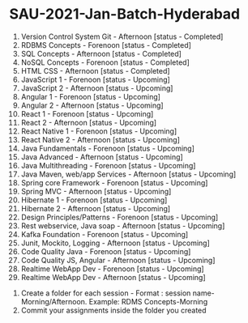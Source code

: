 # SAU-2021-Jan-Batch-Hyderabad

1. Version Control System Git - Afternoon [status - Completed]
2. RDBMS Concepts - Forenoon [status - Completed]
3. SQL Concepts - Afternoon [status - Completed]
4. NoSQL Concepts - Forenoon [status - Completed]
5. HTML CSS - Afternoon [status - Completed]
6. JavaScript 1 - Forenoon  [status - Upcoming]
7. JavaScript 2 - Afternoon  [status - Upcoming]
8. Angular 1 - Forenoon  [status - Upcoming]
9. Angular 2 - Afternoon  [status - Upcoming]
10. React 1 - Forenoon  [status - Upcoming]
11. React 2 - Afternoon  [status - Upcoming]
12. React Native 1 - Forenoon  [status - Upcoming]
13. React Native 2 - Afternoon  [status - Upcoming]
14. Java Fundamentals - Forenoon  [status - Upcoming]
15. Java Advanced - Afternoon  [status - Upcoming]
16. Java Multithreading - Forenoon  [status - Upcoming]
17. Java Maven, web/app Services - Afternoon  [status - Upcoming]
18. Spring core Framework - Forenoon  [status - Upcoming]
19. Spring MVC - Afternoon  [status - Upcoming]
20. Hibernate 1 - Forenoon  [status - Upcoming]
21. Hibernate 2 - Afternoon  [status - Upcoming]
22. Design Principles/Patterns - Forenoon  [status - Upcoming]
23. Rest webservice, Java soap - Afternoon  [status - Upcoming]
24. Kafka Foundation - Forenoon  [status - Upcoming]
25. Junit, Mockito, Logging - Afternoon  [status - Upcoming]
26. Code Quality Java - Forenoon  [status - Upcoming]
27. Code Quality JS, Angular - Afternoon  [status - Upcoming]
28. Realtime WebApp Dev - Forenoon  [status - Upcoming]
29. Realtime WebApp Dev - Afternoon  [status - Upcoming]



1) Create a folder for each session - Format : session name-Morning/Afternoon. Example: RDMS Concepts-Morning
2) Commit your assignments inside the folder you created

